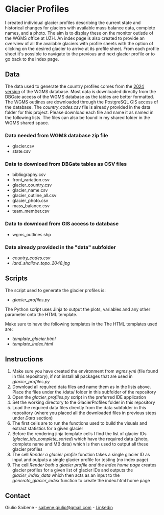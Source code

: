 # Glacier Profiles

I created individual glacier profiles describing the current state and historical changes for glaciers with available mass balance data, complete names, and a photo. The aim is to display these on the monitor outisde of the WGMS office at UZH. An index page is also created to provide an overview of all the available glaciers with profile sheets with the option of clicking on the desired glacier to arrive at its profile sheet. From each profile sheet it's possible to navigate to the previous and next glacier profile or to go back to the index page.

## Data

The data used to generate the country profiles comes from the [2024 version](https://doi.org/10.5904/wgms-fog-2024-01) of the WGMS database. Most data is downloaded directly from the DBGate access of the WGMS database as the tables are better formatted. The WGMS outlines are downloaded through the PostgreSQL GIS access of the database. The *country_codes.csv* file is already provided in the data folder for this project. Please download each file and name it as named in the following lists. The files can also be found in my shared folder in the WGMS shared space.

### Data needed from WGMS database zip file
- glacier.csv
- state.csv

### Data to download from DBGate tables as CSV files
- bibliography.csv
- front_variation.csv
- glacier_country.csv
- glacier_name.csv
- glacier_outline_all.csv
- glacier_photo.csv
- mass_balance.csv
- team_member.csv

### Data to download from GIS access to database
- wgms_outlines.shp

### Data already provided in the "data" subfolder
- *country_codes.csv*
- *land_shallow_topo_2048.jpg*

## Scripts

The script used to generate the glacier profiles is:
- *glacier_profiles.py*

The Python script uses Jinja to output the plots, variables and any other parameter onto the HTML template.

Make sure to have the following templates in the The HTML templates used are:
- *template_glacier.html*
- *template_index.html*

## Instructions
1. Make sure you have created the environment from *wgms.yml* (file found in this repository), if not install all packages that are used in *glacier_profiles.py*
2. Download all required data files and name them as in the lists above. Place the files under the /data/ folder in this subfolder of the repository
3. Open the *glacier_profiles.py* script in the preferred IDE application
4. Set the working directory to the GlacierProfiles folder in this repository
5. Load the required data files directly from the data subfolder in this repository (where you placed all the downloaded files in previous steps under *Data* section)
6. The first cells are to run the functions used to build the visuals and extract statistics for a given glacier
7. Before the rendering jinja template cells I find the list of glacier IDs (*glacier_ids_complete_sorted*) which have the required data (photo, complete name and MB data) which is then used to output all these glacier profiles
8. The cell *Render a glacier profile* function takes a single glacier ID as input and outputs a single glacier profile for testing (no index page)
9. The cell *Render both a glacier profile and the index home page* creates glacier profiles for a given list of glacier IDs and outputs the *glacier_index_data* which then acts as an input to the *generate_glacier_index* function to create the index.html home page

## Contact
Giulio Saibene - saibene.giulio@gmail.com - [Linkedin](www.linkedin.com/in/giulio-saibene-b3a858261)
